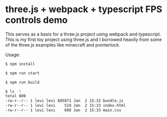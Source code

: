 # three.js + webpack + typescript FPS controls demo

This serves as a basis for a three.js project using webpack and typescript. This is my first toy project using three.js and I borrowed heavily from some of the three.js examples like minecraft and pointerlock.

Usage:
```bash
$ npm install

$ npm run start

$ npm run build

$ ls -l
total 600
-rw-r--r-- 1 levi levi 605871 Jan  2 15:33 bundle.js
-rw-r--r-- 1 levi levi    519 Jan  2 15:33 index.html
-rw-r--r-- 1 levi levi    698 Jan  2 15:33 main.css
```


